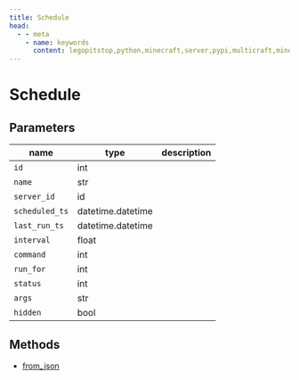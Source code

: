 ```yaml
---
title: Schedule
head:
  - - meta
    - name: keywords
      content: legopitstop,python,minecraft,server,pypi,multicraft,minecraftserver,pythonpackage
---
```


# Schedule

## Parameters

| name           | type              | description |
| -------------- | ----------------- | ----------- |
| `id`           | int               |             |
| `name`         | str               |             |
| `server_id`    | id                |             |
| `scheduled_ts` | datetime.datetime |             |
| `last_run_ts`  | datetime.datetime |             |
| `interval`     | float             |             |
| `command`      | int               |             |
| `run_for`      | int               |             |
| `status`       | int               |             |
| `args`         | str               |             |
| `hidden`       | bool              |             |

## Methods

- [from_json](#from-json)
